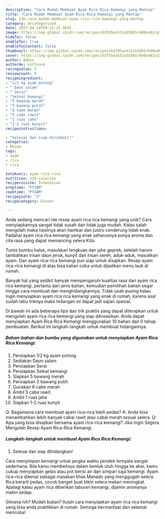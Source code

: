 ```yaml
---
description: "Cara Mudah Membuat Ayam Rica Rica Kemangi yang Mantap"
title: "Cara Mudah Membuat Ayam Rica Rica Kemangi yang Mantap"
slug: 136-cara-mudah-membuat-ayam-rica-rica-kemangi-yang-mantap
category: Uncategorized
date: 2022-04-14T09:32:22.465Z
image: https://img-global.cpcdn.com/recipes/b37d5ac631a558b5/680x482cq70/ayam-rica-rica-kemangi-foto-resep-utama.jpg
hideToc: false
enableToc: true
enableTocContent: false
thumbnail: https://img-global.cpcdn.com/recipes/b37d5ac631a558b5/680x482cq70/ayam-rica-rica-kemangi-foto-resep-utama.jpg
cover: https://img-global.cpcdn.com/recipes/b37d5ac631a558b5/680x482cq70/ayam-rica-rica-kemangi-foto-resep-utama.jpg
author: Admin
authorAv: notfound
ratingvalue: 3
reviewcount: 9
recipeingredient:
- "1/2 kg ayam potong"
- " Daun salam"
- " Serai"
- "Seikat kemangi"
- "5 bawang merah"
- "3 bawang putih"
- "8 cabe merah"
- "5 cabe rawit"
- "1 ruas jahe"
- "1-2 ruas kunyit"
recipeinstructions:

- "Selesai dan siap dinikmati!"
categories:
- Resep
tags:
- ayam
- rica
- rica

katakunci: ayam rica rica 
nutrition: 139 calories
recipecuisine: Indonesian
preptime: "PT18M"
cooktime: "PT48M"
recipeyield: "2"
recipecategory: Dinner

---
```





Anda sedang mencari ide resep ayam rica rica kemangi yang unik? Cara menyiapkannya sangat tidak susah dan tidak juga mudah. Kalau salah mengolah maka hasilnya akan hambar dan justru cenderung tidak enak. Padahal ayam rica rica kemangi yang enak seharusnya punya aroma dan cita rasa yang dapat memancing selera Kita.





Tumis bumbu halus, masukkan lengkuas dan jahe geprek, setelah harum tambahkan irisan daun jeruk, kunyit dan irisan sereh, aduk-aduk, masukkan ayam. Dan ayam rica-rica kemangi pun siap untuk disajikan. Resep ayam rica-rica kemangi di atas bisa kalian coba untuk dijadikan menu lauk di rumah.

Banyak hal yang sedikit banyak mempengaruhi kualitas rasa dari ayam rica rica kemangi, pertama dari jenis bahan, kemudian pemilihan bahan segar hingga cara membuat dan menghidangkannya. Tidak usah pusing kalau ingin menyiapkan ayam rica rica kemangi yang enak di rumah, karena asal sudah tahu triknya maka hidangan ini dapat jadi sajian spesial.






Di bawah ini ada beberapa tips dan trik praktis yang dapat diterapkan untuk mengolah ayam rica rica kemangi yang siap dikreasikan. Anda dapat menyiapkan Ayam Rica Rica Kemangi menggunakan 10 bahan dan 0 tahap pembuatan. Berikut ini langkah-langkah untuk membuat hidangannya.

<!--inarticleads1-->

##### Bahan-bahan dan bumbu yang digunakan untuk menyiapkan Ayam Rica Rica Kemangi:

1. Persiapkan 1/2 kg ayam potong
1. Sediakan  Daun salam
1. Persiapkan  Serai
1. Persiapkan Seikat kemangi
1. Siapkan 5 bawang merah
1. Persiapkan 3 bawang putih
1. Gunakan 8 cabe merah
1. Ambil 5 cabe rawit
1. Ambil 1 ruas jahe
1. Siapkan 1-2 ruas kunyit


Q: Bagaimana cara membuat ayam rica-rica lebih pedas? A: Anda bisa menambahkan lebih banyak cabai rawit atau cabai merah sesuai selera. Q: Apa yang bisa disajikan bersama ayam rica-rica kemangi? Jika Ingin Segera Mengolah Resep Ayam Rica-Rica Kemangi. 

<!--inarticleads2-->

##### Langkah-langkah untuk membuat Ayam Rica Rica Kemangi:


1. Selesai dan siap dihidangkan!

Cara menyimpan kemangi untuk jangka waktu pendek ternyata sangat sederhana. Bila kamu membelinya dalam bentuk utuh hingga ke akar, kamu cukup menyiapkan gelas atau pot berisi air dan simpan saja kemangi. Ayam rica-rica dikenal sebagai masakan khas Manado yang menggugah selera. Rica berarti pedas, cocok banget buat bikin selera makan meningkat. Apalagi kalau ayam rica diberikan taburan kemangi, dijamin aromanya makin sedap. 

Gimana nih? Mudah bukan? Itulah cara menyiapkan ayam rica rica kemangi yang bisa anda praktikkan di rumah. Semoga bermanfaat dan selamat mencoba!
